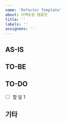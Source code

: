 ```yaml
---
name: 'Refactor Template'
about: 리팩토링 템플릿
title: ''
labels: ''
assignees: ''
---
```


## AS-IS

<!-- 현재 코드에 대한 설명, 문제점 등 -->

## TO-BE

<!-- 어떻게 개선할지에 대한 설명 -->

## TO-DO

- [ ] 할 일 1

## 기타

<!-- 🎻 -->
